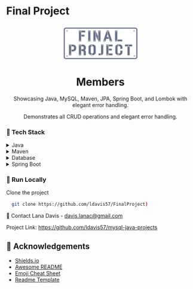 ﻿# Final Project
<div align="center">

  <img src="/src/main/resources/Readme_Logo.png" alt="logo" width="200" height="auto" />
  <h1>Members</h1>
  
  <p>
    Showcasing Java, MySQL, Maven, JPA, Spring Boot, and Lombok
    with elegant error handling. 
  </p>
    
  <p>
    Demonstrates all CRUD operations
    and elegant error handling.
  </p>
  
</div>

<!-- TechStack -->
### :space_invader: Tech Stack

<details>
  <summary>Java</summary>
  <ul>
    <li><a href="https://www.java.com/en/">Java</a></li>
  </ul>
</details>

<details>
  <summary>Maven</summary>
  <ul>
    <li><a href="https://maven.apache.org/">Maven</a></li>
  </ul>
</details>
<details>
  
<summary>Database</summary>
  <ul>
    <li><a href="https://www.mysql.com/">MySQL</a></li>
    <li><a href="https://www.postgresql.org/">PostgreSQL</a></li>
    <li><a href="https://redis.io/">Redis</a></li>
    <li><a href="https://neo4j.com/">Neo4j</a></li>
    <li><a href="https://www.mongodb.com/">MongoDB</a></li>
  </ul>
</details>

<details>
<summary>Spring Boot</summary>
  <ul>
    <li><a href="https://azure.microsoft.com/en-us/resources/cloud-computing-dictionary/what-is-java-spring-boot/">Java Spring Boot</a></li>
  </ul>
</details>


<!-- Run Locally -->
### :running: Run Locally

Clone the project

```bash
  git clone https://github.com/ldavis57/FinalProject)
```
🤝 Contact
Lana Davis - davis.lanac@gmail.com

Project Link: https://github.com/ldavis57/mysql-java-projects

<!-- Acknowledgments -->
## :gem: Acknowledgements
 - [Shields.io](https://shields.io/)
 - [Awesome README](https://github.com/matiassingers/awesome-readme)
 - [Emoji Cheat Sheet](https://github.com/ikatyang/emoji-cheat-sheet/blob/master/README.md#travel--places)
 - [Readme Template](https://github.com/othneildrew/Best-README-Template)

